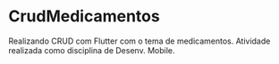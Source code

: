 # CrudMedicamentos

Realizando CRUD com Flutter com o tema de medicamentos. Atividade realizada como disciplina de Desenv. Mobile.
